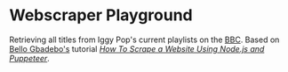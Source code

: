 # Webscraper Playground

Retrieving all titles from Iggy Pop's current playlists on the [BBC](https://www.bbc.co.uk/sounds/brand/b03yblbx).
Based on [Bello Gbadebo's](https://github.com/Gbahdeyboh) tutorial [_How To Scrape a Website Using Node.js and Puppeteer_](https://www.digitalocean.com/community/tutorials/how-to-scrape-a-website-using-node-js-and-puppeteer?utm_campaign=how-to-scrape-a-website-using-node-&-pup).
